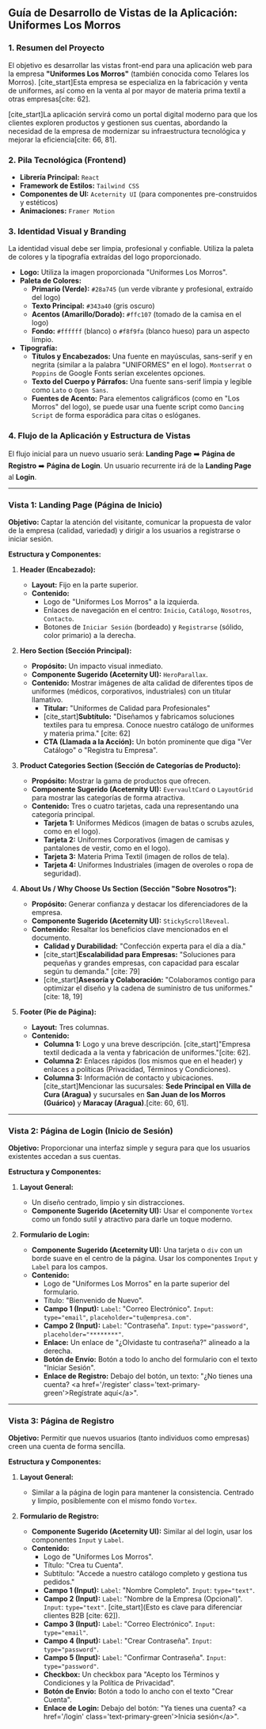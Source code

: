 
## Guía de Desarrollo de Vistas de la Aplicación: Uniformes Los Morros

### 1\. Resumen del Proyecto

El objetivo es desarrollar las vistas front-end para una aplicación web para la empresa **"Uniformes Los Morros"** (también conocida como Telares los Morros). [cite\_start]Esta empresa se especializa en la fabricación y venta de uniformes, así como en la venta al por mayor de materia prima textil a otras empresas[cite: 62].

[cite\_start]La aplicación servirá como un portal digital moderno para que los clientes exploren productos y gestionen sus cuentas, abordando la necesidad de la empresa de modernizar su infraestructura tecnológica y mejorar la eficiencia[cite: 66, 81].

### 2\. Pila Tecnológica (Frontend)

  * **Librería Principal:** `React`
  * **Framework de Estilos:** `Tailwind CSS`
  * **Componentes de UI:** `Aceternity UI` (para componentes pre-construidos y estéticos)
  * **Animaciones:** `Framer Motion` 

### 3\. Identidad Visual y Branding

La identidad visual debe ser limpia, profesional y confiable. Utiliza la paleta de colores y la tipografía extraídas del logo proporcionado.

  * **Logo:** Utiliza la imagen proporcionada "Uniformes Los Morros".
  * **Paleta de Colores:**
      * **Primario (Verde):** `#28a745` (un verde vibrante y profesional, extraído del logo)
      * **Texto Principal:** `#343a40` (gris oscuro)
      * **Acentos (Amarillo/Dorado):** `#ffc107` (tomado de la camisa en el logo)
      * **Fondo:** `#ffffff` (blanco) o `#f8f9fa` (blanco hueso) para un aspecto limpio.
  * **Tipografía:**
      * **Títulos y Encabezados:** Una fuente en mayúsculas, sans-serif y en negrita (similar a la palabra "UNIFORMES" en el logo). `Montserrat` o `Poppins` de Google Fonts serían excelentes opciones.
      * **Texto del Cuerpo y Párrafos:** Una fuente sans-serif limpia y legible como `Lato` o `Open Sans`.
      * **Fuentes de Acento:** Para elementos caligráficos (como en "Los Morros" del logo), se puede usar una fuente script como `Dancing Script` de forma esporádica para citas o eslóganes.

### 4\. Flujo de la Aplicación y Estructura de Vistas

El flujo inicial para un nuevo usuario será: **Landing Page** ➡️ **Página de Registro** ➡️ **Página de Login**. Un usuario recurrente irá de la **Landing Page** al **Login**.

-----

### **Vista 1: Landing Page (Página de Inicio)**

**Objetivo:** Captar la atención del visitante, comunicar la propuesta de valor de la empresa (calidad, variedad) y dirigir a los usuarios a registrarse o iniciar sesión.

**Estructura y Componentes:**

1.  **Header (Encabezado):**

      * **Layout:** Fijo en la parte superior.
      * **Contenido:**
          * Logo de "Uniformes Los Morros" a la izquierda.
          * Enlaces de navegación en el centro: `Inicio`, `Catálogo`, `Nosotros`, `Contacto`.
          * Botones de `Iniciar Sesión` (bordeado) y `Registrarse` (sólido, color primario) a la derecha.

2.  **Hero Section (Sección Principal):**

      * **Propósito:** Un impacto visual inmediato.
      * **Componente Sugerido (Aceternity UI):** `HeroParallax`.
      * **Contenido:** Mostrar imágenes de alta calidad de diferentes tipos de uniformes (médicos, corporativos, industriales) con un titular llamativo.
          * **Titular:** "Uniformes de Calidad para Profesionales"
          * [cite\_start]**Subtítulo:** "Diseñamos y fabricamos soluciones textiles para tu empresa. Conoce nuestro catálogo de uniformes y materia prima." [cite: 62]
          * **CTA (Llamada a la Acción):** Un botón prominente que diga "Ver Catálogo" o "Registra tu Empresa".

3.  **Product Categories Section (Sección de Categorías de Producto):**

      * **Propósito:** Mostrar la gama de productos que ofrecen.
      * **Componente Sugerido (Aceternity UI):** `EvervaultCard` o `LayoutGrid` para mostrar las categorías de forma atractiva.
      * **Contenido:** Tres o cuatro tarjetas, cada una representando una categoría principal.
          * **Tarjeta 1:** Uniformes Médicos (imagen de batas o scrubs azules, como en el logo).
          * **Tarjeta 2:** Uniformes Corporativos (imagen de camisas y pantalones de vestir, como en el logo).
          * **Tarjeta 3:** Materia Prima Textil (imagen de rollos de tela).
          * **Tarjeta 4:** Uniformes Industriales (imagen de overoles o ropa de seguridad).

4.  **About Us / Why Choose Us Section (Sección "Sobre Nosotros"):**

      * **Propósito:** Generar confianza y destacar los diferenciadores de la empresa.
      * **Componente Sugerido (Aceternity UI):** `StickyScrollReveal`.
      * **Contenido:** Resaltar los beneficios clave mencionados en el documento.
          * **Calidad y Durabilidad:** "Confección experta para el día a día."
          * [cite\_start]**Escalabilidad para Empresas:** "Soluciones para pequeñas y grandes empresas, con capacidad para escalar según tu demanda." [cite: 79]
          * [cite\_start]**Asesoría y Colaboración:** "Colaboramos contigo para optimizar el diseño y la cadena de suministro de tus uniformes." [cite: 18, 19]

5.  **Footer (Pie de Página):**

      * **Layout:** Tres columnas.
      * **Contenido:**
          * **Columna 1:** Logo y una breve descripción. [cite\_start]"Empresa textil dedicada a la venta y fabricación de uniformes."[cite: 62].
          * **Columna 2:** Enlaces rápidos (los mismos que en el header) y enlaces a políticas (Privacidad, Términos y Condiciones).
          * **Columna 3:** Información de contacto y ubicaciones. [cite\_start]Mencionar las sucursales: **Sede Principal en Villa de Cura (Aragua)** y sucursales en **San Juan de los Morros (Guárico)** y **Maracay (Aragua)**.[cite: 60, 61].

-----

### **Vista 2: Página de Login (Inicio de Sesión)**

**Objetivo:** Proporcionar una interfaz simple y segura para que los usuarios existentes accedan a sus cuentas.

**Estructura y Componentes:**

1.  **Layout General:**

      * Un diseño centrado, limpio y sin distracciones.
      * **Componente Sugerido (Aceternity UI):** Usar el componente `Vortex` como un fondo sutil y atractivo para darle un toque moderno.

2.  **Formulario de Login:**

      * **Componente Sugerido (Aceternity UI):** Una tarjeta o `div` con un borde suave en el centro de la página. Usar los componentes `Input` y `Label` para los campos.
      * **Contenido:**
          * Logo de "Uniformes Los Morros" en la parte superior del formulario.
          * Título: "Bienvenido de Nuevo".
          * **Campo 1 (Input):** `Label`: "Correo Electrónico". `Input`: `type="email"`, `placeholder="tu@empresa.com"`.
          * **Campo 2 (Input):** `Label`: "Contraseña". `Input`: `type="password"`, `placeholder="********"`.
          * **Enlace:** Un enlace de "¿Olvidaste tu contraseña?" alineado a la derecha.
          * **Botón de Envío:** Botón a todo lo ancho del formulario con el texto "Iniciar Sesión".
          * **Enlace de Registro:** Debajo del botón, un texto: "¿No tienes una cuenta? \<a href='/register' class='text-primary-green'\>Regístrate aquí\</a\>".

-----

### **Vista 3: Página de Registro**

**Objetivo:** Permitir que nuevos usuarios (tanto individuos como empresas) creen una cuenta de forma sencilla.

**Estructura y Componentes:**

1.  **Layout General:**

      * Similar a la página de login para mantener la consistencia. Centrado y limpio, posiblemente con el mismo fondo `Vortex`.

2.  **Formulario de Registro:**

      * **Componente Sugerido (Aceternity UI):** Similar al del login, usar los componentes `Input` y `Label`.
      * **Contenido:**
          * Logo de "Uniformes Los Morros".
          * Título: "Crea tu Cuenta".
          * Subtítulo: "Accede a nuestro catálogo completo y gestiona tus pedidos."
          * **Campo 1 (Input):** `Label`: "Nombre Completo". `Input`: `type="text"`.
          * **Campo 2 (Input):** `Label`: "Nombre de la Empresa (Opcional)". `Input`: `type="text"`. [cite\_start](Esto es clave para diferenciar clientes B2B [cite: 62]).
          * **Campo 3 (Input):** `Label`: "Correo Electrónico". `Input`: `type="email"`.
          * **Campo 4 (Input):** `Label`: "Crear Contraseña". `Input`: `type="password"`.
          * **Campo 5 (Input):** `Label`: "Confirmar Contraseña". `Input`: `type="password"`.
          * **Checkbox:** Un checkbox para "Acepto los Términos y Condiciones y la Política de Privacidad".
          * **Botón de Envío:** Botón a todo lo ancho con el texto "Crear Cuenta".
          * **Enlace de Login:** Debajo del botón: "Ya tienes una cuenta? \<a href='/login' class='text-primary-green'\>Inicia sesión\</a\>".